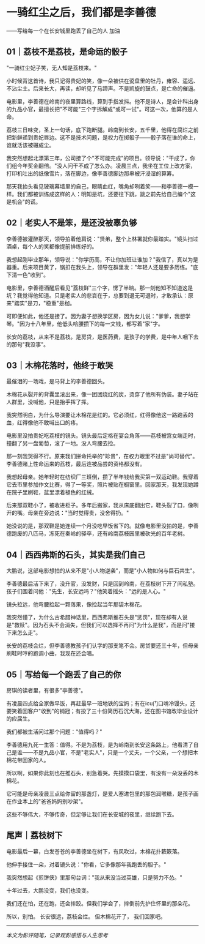 # 一骑红尘之后，我们都是李善德

——写给每一个在长安城里跑丢了自己的人 加油

## 01｜荔枝不是荔枝，是命运的骰子

"一骑红尘妃子笑，无人知是荔枝来。"

小时候背这首诗，我只记得贵妃的笑，像一朵被供在瓷盘里的牡丹，雍容、遥远、不沾尘土。后来长大，再读，却听见了马蹄声。不是凯旋的鼓点，是亡命的催逼。

电影里，李善德在岭南的夜里算路线，算到手指发抖。他不是诗人，是会计科出身的九品小官，最擅长把"不可能"三个字拆解成"或可一试"。可这一次，他算的是人命。

荔枝三日味变，圣上一句话，底下跑断腿。岭南到长安，五千里，他得在腐烂之前把新鲜递到贵妃唇边。这不是技术问题，是权力在掷骰子——骰子落在谁的命上，谁就活该被碾成尘。

我突然想起北漂第三年，公司接了个"不可能完成"的项目。领导说："干成了，你们组今年奖金翻倍。"没人问干不成了怎么办。凌晨三点，我坐在工位上改方案，打印机吐出的纸像雪片，落在脚边，像李善德脚边那串被汗浸湿的算筹。

那天我抬头看见玻璃幕墙里的自己，眼睛血红，嘴角却咧着笑——和李善德一模一样。我们都被训练成这样的人：明知是坑，还要往下跳，跳之前先给自己编个"这是机会"的谎。

## 02｜老实人不是笨，是还没被辜负够

李善德被灌醉那天，领导拍着他肩说："贤弟，整个上林署就你最踏实。"镜头扫过酒桌，每个人的笑都像提前排练好的。

我想起刚毕业那年，领导说："你学历高，不让你加班让谁加？"我信了，真以为是器重。后来项目黄了，锅扣在我头上，领导在群里发："年轻人还是要多历练。"底下清一色"收到"。

电影里，李善德酒醒后看见"荔枝鲜"三个字，愣了半晌。那一刻他知不知道这是坑？我觉得他知道。只是老实人的悲哀在于，总要到退无可退时，才敢承认：原来"踏实"是刀，"稳重"是枷。

可即便如此，他还是接了。因为妻子想换学区房，因为女儿说："爹爹，我想学琴。"因为十八年里，他低头哈腰攒下的每一文钱，都写着"家"字。

长安的荔枝，从来不是荔枝。是房贷，是医药费，是孩子的学费，是中年人咽下去的那句"我没事"。

## 03｜木棉花落时，他终于敢哭

最催泪的一场戏，是马背上的李善德回头。

木棉花从裂开的背囊里滚出来，像一团团烧红的炭，烫穿了他所有伪装。妻子站在人群里，没喊他，只是抬手挥了挥。

我突然明白，为什么导演要让木棉花是红的。它必须红，红得像他这一路跑丢的血，红得像他不敢喊出口的疼。

电影里没拍贵妃吃荔枝的镜头。镜头最后定格在宴会角落——荔枝被宫女端走时，撞翻了另一盘葡萄，滚了一地。没人弯腰去捡。

那一刻我哭得不行。原来我们拼命托举的"珍贵"，在权力眼里不过是"尚可替代"。李善德赌上性命运来的荔枝，最后连被品尝的资格都没有。

我想起母亲。她年轻时在纺织厂三班倒，攒了半年钱给我买第一双运动鞋。我穿着它去市里参加作文比赛，得了一等奖，照片被贴在橱窗里。回家那天，我发现她蹲在院子里刷鞋，盆里漂着褪色的红绒。

后来那双鞋小了，被收进柜子。多年后搬家，我从床底翻出它，鞋头裂了口，像咧开的嘴。母亲在旁边说："当时觉得贵，没舍得扔。"

她没说的是，那双鞋是她连续一个月没吃早饭省下的。就像电影里没拍的是，李善德跑废的八匹马，冻死在秦岭的驿卒，还有岭南荔枝园里被砍光的百年老树。

## 04｜西西弗斯的石头，其实是我们自己

大鹏说，这部电影想拍的从来不是"小人物逆袭"，而是"小人物如何与巨石共生"。

李善德最后活下来了，没升官，没发财，只是回到岭南，在荔枝树下开了间私塾。孩子们围着问他："先生，长安远吗？"他笑着摇头："远的是人心。"

镜头拉远，他弯腰捡起一颗落果，像捡起当年那袋木棉花。

我突然懂了，为什么古希腊神话里，西西弗斯推石头是"惩罚"，现在却有人说是"救赎"。因为石头不会消失，但我们可以选择不再问"为什么是我"，而是问"接下来怎么走"。

长安的荔枝会烂，但李善德教孩子们认字的那支笔不会。房贷要还三十年，但母亲刷鞋时哼的跑调小曲，我现在还会唱。

## 05｜写给每一个跑丢了自己的你

房琪的读者里，有很多"李善德"。

有凌晨四点给全家做早饭，再赶最早一班地铁的宝妈；有在icu门口啃冷馒头，还要笑着回客户"收到"的销冠；有投了三十份简历石沉大海，还在图书馆改毕业设计的应届生。

我们都被生活问过那个问题："值得吗？"

李善德用九死一生答：值得。不是为荔枝，是为岭南到长安这条路上，他看清了自己是谁——不是九品小官，不是"老实人"，只是一个丈夫，一个父亲，一个想把木棉花带回家的人。

所以啊，如果你此刻也在推石头，别急着哭。先摸摸口袋里，有没有一朵没丢的木棉花。

它可能是母亲凌晨三点给你留的那盏灯，是爱人塞进包里的那包润喉糖，是孩子画在作业本上的"爸爸妈妈别吵架"。

这些不够伟大，不够传奇，但足够让我们在长安城的夜里，继续跑下去。

## 尾声｜荔枝树下

电影最后一幕，白发苍苍的李善德坐在树下，有风吹过，木棉花扑簌簌落。

他伸手接住一朵，对着镜头说："你看，它多像那年我跑丢的胆子。"

我突然想起《煎饼侠》里那句台词："我从来没当过英雄，只是努力不怂。"

十年过去，大鹏没变，我们也没变。

我们还在怕，还在跑，还会摔跤。但我们学会了，摔倒前先护住怀里的那朵花。

所以，别怕。
长安很远，荔枝会烂。
但木棉花开了，
我们回家吧。

---

*本文为影评随笔，记录观影感悟与人生思考*